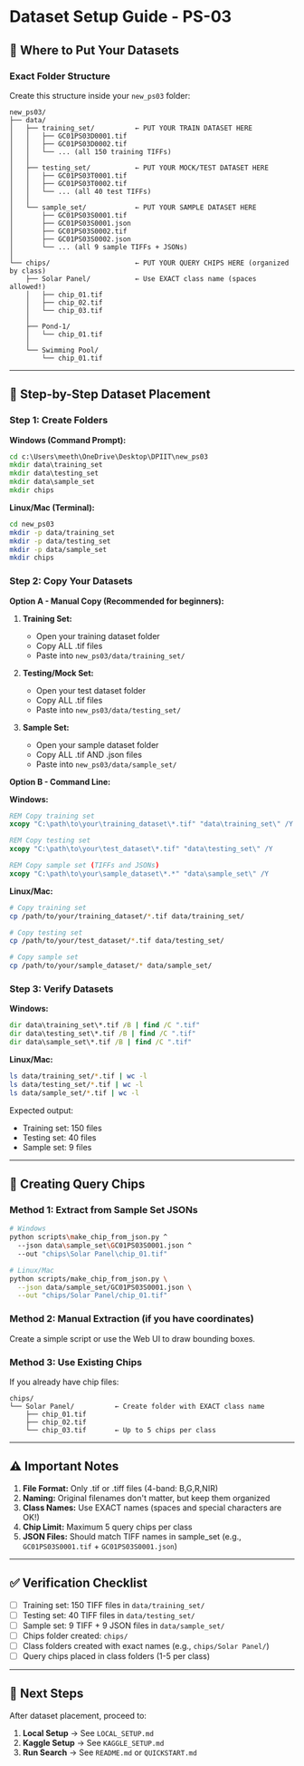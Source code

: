 # Dataset Setup Guide - PS-03

## 📁 Where to Put Your Datasets

### Exact Folder Structure

Create this structure inside your `new_ps03` folder:

```
new_ps03/
├── data/
│   ├── training_set/          ← PUT YOUR TRAIN DATASET HERE
│   │   ├── GC01PS03D0001.tif
│   │   ├── GC01PS03D0002.tif
│   │   └── ... (all 150 training TIFFs)
│   │
│   ├── testing_set/           ← PUT YOUR MOCK/TEST DATASET HERE
│   │   ├── GC01PS03T0001.tif
│   │   ├── GC01PS03T0002.tif
│   │   └── ... (all 40 test TIFFs)
│   │
│   └── sample_set/            ← PUT YOUR SAMPLE DATASET HERE
│       ├── GC01PS03S0001.tif
│       ├── GC01PS03S0001.json
│       ├── GC01PS03S0002.tif
│       ├── GC01PS03S0002.json
│       └── ... (all 9 sample TIFFs + JSONs)
│
└── chips/                     ← PUT YOUR QUERY CHIPS HERE (organized by class)
    ├── Solar Panel/           ← Use EXACT class name (spaces allowed!)
    │   ├── chip_01.tif
    │   ├── chip_02.tif
    │   └── chip_03.tif
    │
    ├── Pond-1/
    │   └── chip_01.tif
    │
    └── Swimming Pool/
        └── chip_01.tif
```

---

## 📝 Step-by-Step Dataset Placement

### Step 1: Create Folders

**Windows (Command Prompt):**
```cmd
cd c:\Users\meeth\OneDrive\Desktop\DPIIT\new_ps03
mkdir data\training_set
mkdir data\testing_set
mkdir data\sample_set
mkdir chips
```

**Linux/Mac (Terminal):**
```bash
cd new_ps03
mkdir -p data/training_set
mkdir -p data/testing_set
mkdir -p data/sample_set
mkdir chips
```

### Step 2: Copy Your Datasets

**Option A - Manual Copy (Recommended for beginners):**

1. **Training Set:**
   - Open your training dataset folder
   - Copy ALL .tif files
   - Paste into `new_ps03/data/training_set/`

2. **Testing/Mock Set:**
   - Open your test dataset folder
   - Copy ALL .tif files
   - Paste into `new_ps03/data/testing_set/`

3. **Sample Set:**
   - Open your sample dataset folder
   - Copy ALL .tif AND .json files
   - Paste into `new_ps03/data/sample_set/`

**Option B - Command Line:**

**Windows:**
```cmd
REM Copy training set
xcopy "C:\path\to\your\training_dataset\*.tif" "data\training_set\" /Y

REM Copy testing set
xcopy "C:\path\to\your\test_dataset\*.tif" "data\testing_set\" /Y

REM Copy sample set (TIFFs and JSONs)
xcopy "C:\path\to\your\sample_dataset\*.*" "data\sample_set\" /Y
```

**Linux/Mac:**
```bash
# Copy training set
cp /path/to/your/training_dataset/*.tif data/training_set/

# Copy testing set
cp /path/to/your/test_dataset/*.tif data/testing_set/

# Copy sample set
cp /path/to/your/sample_dataset/* data/sample_set/
```

### Step 3: Verify Datasets

**Windows:**
```cmd
dir data\training_set\*.tif /B | find /C ".tif"
dir data\testing_set\*.tif /B | find /C ".tif"
dir data\sample_set\*.tif /B | find /C ".tif"
```

**Linux/Mac:**
```bash
ls data/training_set/*.tif | wc -l
ls data/testing_set/*.tif | wc -l
ls data/sample_set/*.tif | wc -l
```

Expected output:
- Training set: 150 files
- Testing set: 40 files
- Sample set: 9 files

---

## 🎯 Creating Query Chips

### Method 1: Extract from Sample Set JSONs

```bash
# Windows
python scripts\make_chip_from_json.py ^
  --json data\sample_set\GC01PS03S0001.json ^
  --out "chips\Solar Panel\chip_01.tif"

# Linux/Mac
python scripts/make_chip_from_json.py \
  --json data/sample_set/GC01PS03S0001.json \
  --out "chips/Solar Panel/chip_01.tif"
```

### Method 2: Manual Extraction (if you have coordinates)

Create a simple script or use the Web UI to draw bounding boxes.

### Method 3: Use Existing Chips

If you already have chip files:
```
chips/
└── Solar Panel/          ← Create folder with EXACT class name
    ├── chip_01.tif
    ├── chip_02.tif
    └── chip_03.tif       ← Up to 5 chips per class
```

---

## ⚠️ Important Notes

1. **File Format:** Only .tif or .tiff files (4-band: B,G,R,NIR)
2. **Naming:** Original filenames don't matter, but keep them organized
3. **Class Names:** Use EXACT names (spaces and special characters are OK!)
4. **Chip Limit:** Maximum 5 query chips per class
5. **JSON Files:** Should match TIFF names in sample_set (e.g., `GC01PS03S0001.tif` + `GC01PS03S0001.json`)

---

## ✅ Verification Checklist

- [ ] Training set: 150 TIFF files in `data/training_set/`
- [ ] Testing set: 40 TIFF files in `data/testing_set/`
- [ ] Sample set: 9 TIFF + 9 JSON files in `data/sample_set/`
- [ ] Chips folder created: `chips/`
- [ ] Class folders created with exact names (e.g., `chips/Solar Panel/`)
- [ ] Query chips placed in class folders (1-5 per class)

---

## 🚀 Next Steps

After dataset placement, proceed to:
1. **Local Setup** → See `LOCAL_SETUP.md`
2. **Kaggle Setup** → See `KAGGLE_SETUP.md`
3. **Run Search** → See `README.md` or `QUICKSTART.md`
